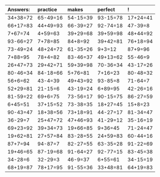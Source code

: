 | Answers: | practice | makes | perfect | ! |
| :--- | :--- | :--- | :--- | :--- |
| 34+38=72 | 65-49=16 | 54-15=39 | 93-15=78 | 17+24=41 | 
| 66+17=83 | 44+49=93 | 66-39=27 | 92-74=18 | 47-39=8 | 
| 7+67=74 | 4+59=63 | 39+29=68 | 39+59=98 | 48+44=92 | 
| 93-66=27 | 7+78=85 | 84+8=92 | 39+42=81 | 76+18=94 | 
| 73-49=24 | 48+24=72 | 61-35=26 | 9+3=12 | 87+9=96 | 
| 7+88=95 | 78+4=82 | 83-46=37 | 49+13=62 | 55-46=9 | 
| 26+47=73 | 29+42=71 | 59+39=98 | 70-36=34 | 43-17=26 | 
| 80-46=34 | 84-18=66 | 5+76=81 | 7+16=23 | 80-48=32 | 
| 56+6=62 | 43-4=39 | 49+43=92 | 93-85=8 | 71-64=7 | 
| 52+29=81 | 21-15=6 | 43-19=24 | 6+89=95 | 42-26=16 | 
| 81-59=22 | 69+6=75 | 73-56=17 | 90-15=75 | 86-27=59 | 
| 6+45=51 | 37+15=52 | 73-38=35 | 18+27=45 | 15+8=23 | 
| 90-43=47 | 18+38=56 | 73+18=91 | 44-27=17 | 81-34=47 | 
| 36-29=7 | 25+47=72 | 47+46=93 | 41-29=12 | 35-16=19 | 
| 69+23=92 | 39+34=73 | 19+66=85 | 9+36=45 | 71-24=47 | 
| 19+62=81 | 27+57=84 | 83-28=55 | 24+59=83 | 60-44=16 | 
| 87+7=94 | 94-87=7 | 82-27=55 | 63-35=28 | 91-22=69 | 
| 19+46=65 | 87-19=68 | 91-64=27 | 92-77=15 | 83-45=38 | 
| 34-28=6 | 32-29=3 | 46-9=37 | 6+55=61 | 34-15=19 | 
| 68+19=87 | 78+17=95 | 91-55=36 | 33+48=81 | 64+19=83 | 
